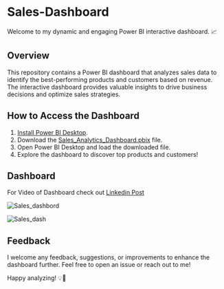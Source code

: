 
# Sales-Dashboard
Welcome to my dynamic and engaging Power BI interactive dashboard. 📈

## Overview

This repository contains a Power BI dashboard that analyzes sales data to identify the best-performing products and customers based on revenue. The interactive dashboard provides valuable insights to drive business decisions and optimize sales strategies.

## How to Access the Dashboard

1. [Install Power BI Desktop](https://powerbi.microsoft.com/en-us/desktop/).
2. Download the [Sales_Analytics_Dashboard.pbix](https://github.com/khushiyadav2022/Sales-Dashboard/blob/a17c8deb58f51931f70fbdfbca512c0fd2eff443/sales_dashboard.pbix) file.
3. Open Power BI Desktop and load the downloaded file.
4. Explore the dashboard to discover top products and customers!

## Dashboard 
For Video of Dashboard check out [Linkedin Post](https://www.linkedin.com/feed/update/urn:li:activity:7087660442285699072/)

![Sales_dashbord](https://github.com/khushiyadav2022/Sales-Dashboard/assets/108923908/3ee17785-2b33-4be0-a34b-7d762946308a)


![Sales_dash](https://github.com/khushiyadav2022/Sales-Dashboard/assets/108923908/d0232626-7606-4999-a557-1f97114d3e6b)


## Feedback

I welcome any feedback, suggestions, or improvements to enhance the dashboard further. Feel free to open an issue or reach out to me!

Happy analyzing! 💡💼
